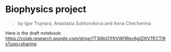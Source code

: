# Biophysics project

> by Igor Trujnara, Anastasia Sukhorukova and Anna Chechenina

Here is the draft notebook:
https://colab.research.google.com/drive/1T3j6bO1l1tVWI1Rey6glZlItV7ECTI9s?usp=sharing
